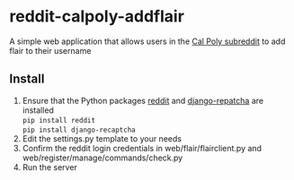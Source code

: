 # reddit-calpoly-addflair
A simple web application that allows users in the 
[Cal Poly subreddit](http://calpoly.reddit.com) to add flair to their username


## Install
1. Ensure that the Python packages [reddit](http://pypi.org/pypi/reddit) and 
[django-repatcha](http://pypi.org/pypi/django-recaptcha) are installed  
`pip install reddit`  
`pip install django-recaptcha`
2. Edit the settings.py template to your needs
3. Confirm the reddit login credentials in web/flair/flairclient.py and web/register/manage/commands/check.py
4. Run the server
